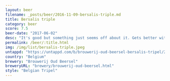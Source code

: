 ```yaml
---
layout: beer
filename: _posts/beer/2016-11-09-bersalis-triple.md
title: Bersalis triple
category: beer
score: 7.5
beer-date: "2017-06-02"
desc: "It's good but something just seems off about it. Gets better with time but never what I'm hoping for"
permalink: /beer/:title.html
img: /img/list/bersalis-triple.jpeg
untappd: "https://untappd.com/b/brouwerij-oud-beersel-bersalis-tripel/20141"
country: "Belgium"
brewery: "Brouwerij Oud Beersel"
breweryURL: "brewery/brouwerij-oud-beersel.html"
style: "Belgian Tripel"
---
```

